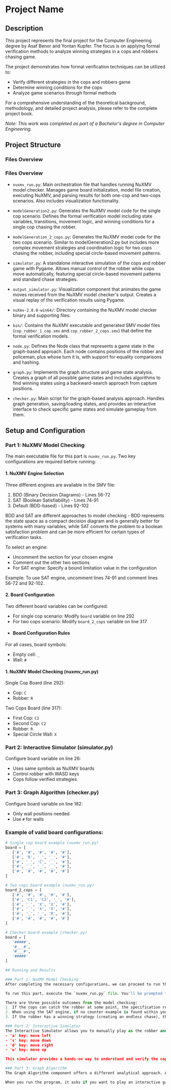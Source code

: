 # Project Name

## Description
This project represents the final project for the Computer Engineering degree by Asaf Benor and Yontan Kupfer. The focus is on applying formal verification methods to analyze winning strategies in a cops and robbers chasing game.

The project demonstrates how formal verification techniques can be utilized to:
- Verify different strategies in the cops and robbers game
- Determine winning conditions for the cops
- Analyze game scenarios through formal methods

For a comprehensive understanding of the theoretical background, methodology, and detailed project analysis, please refer to the complete project book.

*Note: This work was completed as part of a Bachelor's degree in Computer Engineering.*

## Project Structure
### Files Overview
### Files Overview
- `nuxmv_run.py`: Main orchestration file that handles running NuXMV model checker. Manages game board initialization, model file creation, executing NuXMV, and parsing results for both one-cop and two-cops scenarios. Also includes visualization functionality.

- `modelGeneration2.py`: Generates the NuXMV model code for the single cop scenario. Defines the formal verification model including state variables, transitions, movement logic, and winning conditions for a single cop chasing the robber.

- `modelGeneration_2_cops.py`: Generates the NuXMV model code for the two cops scenario. Similar to modelGeneration2.py but includes more complex movement strategies and coordination logic for two cops chasing the robber, including special circle-based movement patterns.

- `simulator.py`: A standalone interactive simulation of the cops and robber game with Pygame. Allows manual control of the robber while cops move automatically, featuring special circle-based movement patterns and standard chase strategies.

- `output_simulator.py`: Visualization component that animates the game moves received from the NuXMV model checker's output. Creates a visual replay of the verification results using Pygame.

- `nuXmv-2.0.0-win64/`: Directory containing the NuXMV model checker binary and supporting files:
- `bin/`: Contains the NuXMV executable and generated SMV model files (`cop_robber_1_cop.smv` and `cop_robber_2_cops.smv`) that define the formal verification models.

- `node.py`: Defines the Node class that represents a game state in the graph-based approach. Each node contains positions of the robber and policeman, plus whose turn it is, with support for equality comparisons and hashing.

- `graph.py`: Implements the graph structure and game state analysis. Creates a graph of all possible game states and includes algorithms to find winning states using a backward-search approach from capture positions.

- `checker.py`: Main script for the graph-based analysis approach. Handles graph generation, saving/loading states, and provides an interactive interface to check specific game states and simulate gameplay from them.
  
  

## Setup and Configuration

### Part 1: NuXMV Model Checking
The main executable file for this part is `nuxmv_run.py`. Two key configurations are required before running:

#### 1. NuXMV Engine Selection
Three different engines are available in the SMV file:

1. BDD (Binary Decision Diagrams) - Lines 56-72
2. SAT (Boolean Satisfiability) - Lines 74-91
3. Default (BDD-based) - Lines 92-102

BDD and SAT are different approaches to model checking - BDD represents the state space as a compact decision diagram and is generally better for systems with many variables, while SAT converts the problem to a boolean satisfaction problem and can be more efficient for certain types of verification tasks.

To select an engine:
- Uncomment the section for your chosen engine
- Comment out the other two sections
- For SAT engine: Specify a bound limitation value in the configuration

Example: To use SAT engine, uncomment lines 74-91 and comment lines 56-72 and 92-102.

#### 2. Board Configuration
Two different board variables can be configured:
- For single cop scenario: Modify `board` variable on line 292
- For two cops scenario: Modify `board_2_cops` variable on line 317
- #### Board Configuration Rules
For all cases, board symbols:
- Empty cell: `_`
- Wall: `#`

#### 1. NuXMV Model Checking (nuxmv_run.py)
Single Cop Board (line 292):
- Cop: `C`
- Robber: `R`

Two Cops Board (line 317):
- First Cop: `C1`
- Second Cop: `C2`
- Robber: `R`
- Special Circle Wall: `X`

### Part 2: Interactive Simulator (simulator.py)
Configure board variable on line 26:
- Uses same symbols as NuXMV boards
- Control robber with WASD keys
- Cops follow verified strategies

### Part 3: Graph Algorithm (checker.py)
Configure board variable on line 182:
- Only wall positions needed
- Use `#` for walls

### Example of valid board configurations:
```python
# Single cop board example (nuxmv_run.py)
board = [
   ['#', '#', '#', '#', '#'],
   ['#', 'R', '_', '_', '#'],
   ['#', '_', 'C', '_', '#'],
   ['#', '_', '_', '_', '#'],
   ['#', '#', '#', '#', '#']
]

# Two cops board example (nuxmv_run.py)
board_2_cops = [
   ['#', '#', '#', '#', '#'],
   ['#', 'C1', 'C2', '_', '#'],
   ['#', '_', 'X', 'X', '#'],
   ['#', '_', 'X', 'X', '#'],
   ['#', '_', '_', 'R', '#'],
   ['#', '#', '#', '#', '#']
]

# Checker board example (checker.py)
board = [
   '#####',
   '#___#',
   '#___#',
   '#####'
]

## Running and Results

### Part 1: NuXMV Model Checking
After completing the necessary configurations, we can proceed to run the model checking component. The cops in this model follow a strategy of reducing their Manhattan distance from the robber. However, when both cops and the robber are near a circle wall (circle case), the cops employ a special strategy - one cop moves clockwise while the other moves counterclockwise around the circle. This strategy increases their chances of catching the robber and prevents an endless chase scenario where the robber could continuously circle around in the same direction.

To run this part, execute the `nuxmv_run.py` file. You'll be prompted to choose between the 1-cop or 2-cops version. Make sure you've defined the correct board configuration beforehand. The script will generate an SMV file in the `nuXmv-2.0.0-win64\bin` directory.

There are three possible outcomes from the model checking:
1. If the cops can catch the robber at some point, the specification returns as true and the process ends.
2. When using the SAT engine, if no counter-example is found within your chosen bound limit, it will indicate this result.
3. If the robber has a winning strategy (creating an endless chase), the system displays a GUI simulation of the chase while simultaneously showing the SMV output in the terminal, including the directional movements of each actor.

### Part 2: Interactive Simulator
The Interactive Simulator allows you to manually play as the robber and test the cops' behavior under the established rules. Run `simulator.py` to start the game. You control the robber using the keyboard:
- 'a' key: move left
- 's' key: move down
- 'd' key: move right
- 'w' key: move up

This simulator provides a hands-on way to understand and verify the cops' behavior under the rules set in the model checking component. You can also examine the circle case by defining circle walls as specified in the configuration section.

### Part 3: Graph Algorithm
The Graph Algorithm component offers a different analytical approach. After configuring the board, the system generates or updates a `graph_data.pkl` file - a pickle file containing all possible state positions for both cop and robber on your defined board. The system reports the total number of winning states (positions where the cop catches the robber).

When you run the program, it asks if you want to play an interactive game. If you choose to play, you'll need to input the initial positions for both the robber and the cop. The game board appears, and you can control the robber using A, S, D, W keys. In this version, the cop employs a different strategy from the NuXMV model checking - it attempts to reach the nearest winning state using the shortest path available in the graph. When the cop successfully captures the robber, the game ends with a "robber caught" message.
